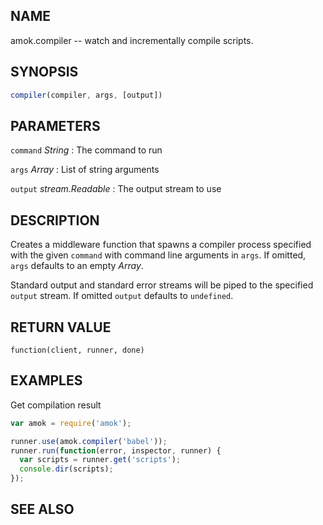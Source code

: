 ---
---

## NAME

amok.compiler -- watch and incrementally compile scripts.

## SYNOPSIS

```js
compiler(compiler, args, [output])
```

## PARAMETERS
`command` *String*
:   The command to run

`args` *Array*
:   List of string arguments

`output` *stream.Readable*
:   The output stream to use

## DESCRIPTION

Creates a middleware function that spawns a compiler process specified with the given
`command` with command line arguments in `args`. If omitted, `args` defaults to an
empty *Array*.

Standard output and standard error streams will be piped to the specified `output` stream.
If omitted `output` defaults to `undefined`.

## RETURN VALUE

`function(client, runner, done)`

## EXAMPLES

Get compilation result

```js
var amok = require('amok');

runner.use(amok.compiler('babel'));
runner.run(function(error, inspector, runner) {
  var scripts = runner.get('scripts');
  console.dir(scripts);
});
```

## SEE ALSO
